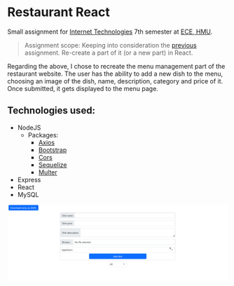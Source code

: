 # Restaurant React

Small assignment for [Internet Technologies](https://ece.hmu.gr/wp-content/uploads/2021/04/7_028_%CE%A4%CE%B5%CF%87%CE%BD%CE%BF%CE%BB%CE%BF%CE%B3%CE%AF%CE%B5%CF%82-%CE%94%CE%B9%CE%B1%CE%B4%CE%B9%CE%BA%CF%84%CF%8D%CE%BF%CF%85.pdf) 7th semester at [ECE, HMU](https://ece.hmu.gr/). 

> Assignment scope: Keeping into consideration the
> [previous](https://github.com/MikeStavr/Internet-Technologies-Project)
> assignment. Re-create a part of it (or a new part) in React.

Regarding the above, I chose to recreate the menu management part of the restaurant website. The user has the ability to add a new dish to the menu, choosing an image of the dish, name, description, category and price of it. Once submitted, it gets displayed to the menu page.

## Technologies used:

- NodeJS
	-  Packages:
		- [Axios](https://www.npmjs.com/package/axios)
		- [Bootstrap](https://www.npmjs.com/package/bootstrap)
		- [Cors](https://www.npmjs.com/package/cors)
		- [Sequelize](https://www.npmjs.com/package/sequelize)
		- [Multer](https://www.npmjs.com/package/multer)
- Express
- React
- MySQL

![Main dashboard UI of the website](https://github.com/MikeStavr/Restaurant-React/blob/master/imgs/dashboard.png)



